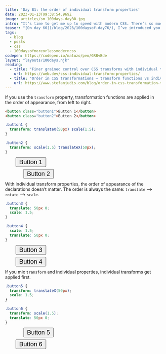 ```yaml
---
title: 'Day 81: the order of individual transform properties'
date: 2023-01-13T09:38:54.969Z
image: articles/sm_100days-day80.jpg
intro: "It’s time to get me up to speed with modern CSS. There’s so much new in CSS that I know too little about. To change that I’ve started [#100DaysOfMoreOrLessModernCSS](/blog/2022/100-days-of-more-or-less-modern-css/). Why more or less modern CSS? Because some topics will be about cutting-edge features, while other stuff has been around for quite a while already, but I just have little to no experience with it."
teaser: "[On day 66](/blog/2023/100daysof-day76/), I’ve introduced you to individual transform properties. An interesting detail about these properties is the order in which transforms are applied compared to the `transform` property."
tags:
  - blog
  - posts
  - css
  - 100daysofmoreorlessmoderncss
codepen: https://codepen.io/matuzo/pen/GRBvBde
layout: "layouts/100days.njk"
reading:
  - title: "Finer grained control over CSS transforms with individual transform properties"
    url: https://web.dev/css-individual-transform-properties/
  - title: "Order in CSS transformations – transform functions vs individual transforms"
    url: https://www.stefanjudis.com/blog/order-in-css-transformation-transform-functions-vs-individual-transforms/
---
```


If you use the `transform` property, transformation functions are applied in the order of appearance, from left to right.

<style>
  .button1 {
  transform: translateX(50px) scale(1.5); 
}

.button2 {
  transform: scale(1.5) translateX(50px); 
}

.button3 {
  translate: 50px 0;
  scale: 1.5; 
}

.button4 {
  scale: 1.5; 
  translate: 50px 0;
}

.button5 {
  transform: translateX(50px); 
  scale: 1.5;
}

.button6 {
  translate: 50px 0;
  transform: scale(1.5); 
}

</style>

```html
<button class="button1">Button 1</button>
<button class="button2">Button 2</button>
```

```css
.button1 {
  transform: translateX(50px) scale(1.5); 
}

.button2 {
  transform: scale(1.5) translateX(50px); 
}
```

<div data-sample="demo">
<button class="button1">Button 1</button>
<br><br>
<button class="button2">Button 2</button>
</div>

With individual transform properties, the order of appearance of the declarations doesn’t matter. The order is always the same: `translate` –> `rotate` –> `scale`.

```css
.button3 {
  translate: 50px 0;
  scale: 1.5; 
}

.button4 {
  scale: 1.5; 
  translate: 50px 0;
}
```

<div data-sample="demo">
<button class="button3">Button 3</button>
<br><br>
<button class="button4">Button 4</button>
</div>

If you mix `transform` and individual properties, individual transforms get applied first.

```css
.button5 {
  transform: translateX(50px); 
  scale: 1.5;
}

.button6 {
  transform: scale(1.5); 
  translate: 50px 0;
}
```

<div data-sample="demo">
<button class="button5">Button 5</button>
<br><br>
<button class="button6">Button 6</button>
</div>